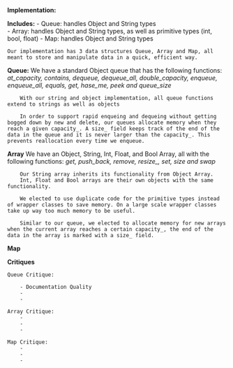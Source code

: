 **Implementation:**
  

  **Includes:**
        - Queue: handles Object and String types  
        - Array: handles Object and String types, as well as primitive types (int, bool, float)
        - Map: handles Object and String types

    Our implementation has 3 data structures Queue, Array and Map, all meant to store and manipulate data in a quick, efficient way.
    
  **Queue:**
        We have a standard Object queue that has the following functions: 
            *at_capacity, contains, dequeue, dequeue_all, double_capacity, enqueue, enqueue_all, equals, get, hase_me,  peek and queue_size*

        With our string and object implementation, all queue functions extend to strings as well as objects

        In order to support rapid enqueing and dequeing without getting bogged down by new and delete, our queues allocate memory when they reach a given capacity_. A size_ field keeps track of the end of the data in the queue and it is never larger than the capacity_. This prevents reallocation every time we enqueue.

  **Array**
        We have an Object, String, Int, Float, and Bool Array, all with the following functions:
            *get, push_back, remove, resize_, set, size and swap*

        Our String array inherits its functionality from Object Array.
        Int, Float and Bool arrays are their own objects with the same functionality.

        We elected to use duplicate code for the primitive types instead of wrapper classes to save memory. On a large scale wrapper classes take up way too much memory to be useful.

        Similar to our queue, we elected to allocate memory for new arrays when the current array reaches a certain capacity_, the end of the data in the array is marked with a size_ field.

  **Map**

**Critiques**

    Queue Critique:

        - Documentation Quality
        - 
        -
    
    Array Critique:
        -
        -
        -
    
    Map Critique:
        -
        -
        -


